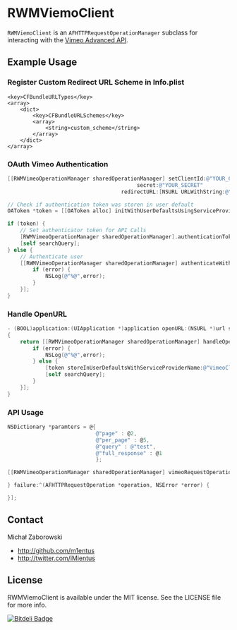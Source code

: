 # RWMViemoClient

`RWMViemoClient` is an `AFHTTPRequestOperationManager` subclass for interacting with the [Vimeo Advanced API](https://developer.vimeo.com/apis/advanced/methods).

## Example Usage

### Register Custom Redirect URL Scheme in Info.plist

```
<key>CFBundleURLTypes</key>
<array>
	<dict>
		<key>CFBundleURLSchemes</key>
		<array>
			<string>custom_scheme</string>
		</array>
	</dict>
</array>
```

### OAuth Vimeo Authentication

```objective-c
[[RWMVimeoOperationManager sharedOperationManager] setClientId:@"YOUR_CLIENT_ID"
                                         secret:@"YOUR_SECRET"
                                    redirectURL:[NSURL URLWithString:@"custom_scheme://login"]];

// Check if authentication token was storen in user default
OAToken *token = [[OAToken alloc] initWithUserDefaultsUsingServiceProviderName:@"VimeoClient" prefix:@"RWM"];

if (token) {
    // Set authenticator token for API Calls
    [RWMVimeoOperationManager sharedOperationManager].authenticationToken = token;
    [self searchQuery];
} else {
    // Authenticate user
    [[RWMVimeoOperationManager sharedOperationManager] authenticateWithBlock:^(NSError *error) {
        if (error) {
            NSLog(@"%@",error);
        }
    }];
}
```

### Handle OpenURL

```objective-c
- (BOOL)application:(UIApplication *)application openURL:(NSURL *)url sourceApplication:(NSString *)sourceApplication annotation:(id)annotation
{
    return [[RWMVimeoOperationManager sharedOperationManager] handleOpenURL:url fallbackHandler:^(OAToken *token, NSError *error) {
        if (error) {
            NSLog(@"%@",error);
        } else {
            [token storeInUserDefaultsWithServiceProviderName:@"VimeoClient" prefix:@"RWM"];
            [self searchQuery];
        }
    }];
}
```

### API Usage

```objective-c
NSDictionary *paramters = @{
                            @"page" : @2,
                            @"per_page" : @5,
                            @"query" : @"test",
                            @"full_response" : @1
                            };

[[RWMVimeoOperationManager sharedOperationManager] vimeoRequestOperationWithHTTPMethod:@"GET" APIMethod:@"vimeo.videos.search" parameters:paramters success:^(AFHTTPRequestOperation *operation, id responseObject) {

} failure:^(AFHTTPRequestOperation *operation, NSError *error) {

}];
```

## Contact

Michał Zaborowski

- http://github.com/m1entus
- http://twitter.com/iMientus

## License

RWMViemoClient is available under the MIT license. See the LICENSE file for more info.


[![Bitdeli Badge](https://d2weczhvl823v0.cloudfront.net/m1entus/rwmvimeoclient/trend.png)](https://bitdeli.com/free "Bitdeli Badge")

